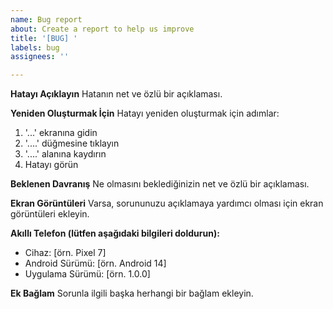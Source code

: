 ```yaml
---
name: Bug report
about: Create a report to help us improve
title: '[BUG] '
labels: bug
assignees: ''

---
```


**Hatayı Açıklayın**
Hatanın net ve özlü bir açıklaması.

**Yeniden Oluşturmak İçin**
Hatayı yeniden oluşturmak için adımlar:
1. '...' ekranına gidin
2. '....' düğmesine tıklayın
3. '....' alanına kaydırın
4. Hatayı görün

**Beklenen Davranış**
Ne olmasını beklediğinizin net ve özlü bir açıklaması.

**Ekran Görüntüleri**
Varsa, sorununuzu açıklamaya yardımcı olması için ekran görüntüleri ekleyin.

**Akıllı Telefon (lütfen aşağıdaki bilgileri doldurun):**
 - Cihaz: [örn. Pixel 7]
 - Android Sürümü: [örn. Android 14]
 - Uygulama Sürümü: [örn. 1.0.0]

**Ek Bağlam**
Sorunla ilgili başka herhangi bir bağlam ekleyin. 